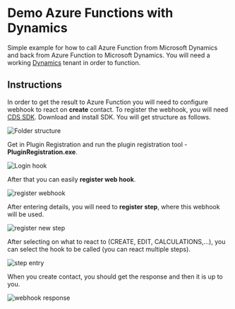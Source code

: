 # Demo Azure Functions with Dynamics

Simple example for how to call Azure Function from Microsoft Dynamics and back from Azure Function to Microsoft Dynamics. You will need a working [Dynamics](https://dynamics.microsoft.com/en-us/) tenant in order to function.

## Instructions

In order to get the result to Azure Function you will need to configure webhook to react on **create** contact. To register the webhook, you will need [CDS SDK](https://www.cds.tools/). Download and install SDK. You will get structure as follows.

![Folder structure](https://csacoresettings.blob.core.windows.net/public/Dynamics-Plugin-Folder-Structure.png)

Get in Plugin Registration and run the plugin registration tool - **PluginRegistration.exe**.

![Login hook](https://csacoresettings.blob.core.windows.net/public/Dynamics-plugin-registration-tool.png)

After that you can easily **register web hook**.

![register webhook](https://csacoresettings.blob.core.windows.net/public/Dynamics-plugin-registration-tool-Register-Web-hook.png)

After entering details, you will need to **register step**, where this webhook will be used.

![register new step](https://csacoresettings.blob.core.windows.net/public/Dynamics-plugin-registration-tool-Register-Step.png)

After selecting on what to react to (CREATE, EDIT, CALCULATIONS,...), you can select the hook to be called (you can react multiple steps).

![step entry](https://csacoresettings.blob.core.windows.net/public/Dynamics-plugin-registration-tool-Register-Step-Handler.png)

When you create contact, you should get the response and then it is up to you.

![webhook response](https://csacoresettings.blob.core.windows.net/public/Contact-Model-json-Dynamics.png)




